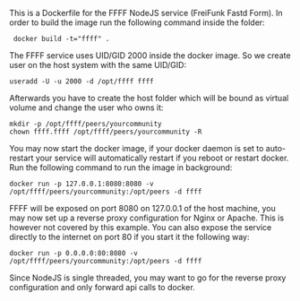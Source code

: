 This is a Dockerfile for the FFFF NodeJS service (FreiFunk Fastd Form). In order to build the image run the following command inside the folder:

	 docker build -t="ffff" .

The FFFF service uses UID/GID 2000 inside the docker image. So we create user on the host system with the same UID/GID:

	useradd -U -u 2000 -d /opt/ffff ffff

Afterwards you have to create the host folder which will be bound as virtual volume and change the user who owns it:

	mkdir -p /opt/ffff/peers/yourcommunity
	chown ffff.ffff /opt/ffff/peers/yourcommunity -R

You may now start the docker image, if your docker daemon is set to auto-restart your service will automatically restart if you reboot or restart docker.
Run the following command to run the image in background:

	docker run -p 127.0.0.1:8080:8080 -v /opt/ffff/peers/yourcommunity:/opt/peers -d ffff

FFFF will be exposed on port 8080 on 127.0.0.1 of the host machine, you may now set up a reverse proxy configuration for Nginx or Apache.
This is however not covered by this example.
You can also expose the service directly to the internet on port 80 if you start it the following way:

	docker run -p 0.0.0.0:80:8080 -v /opt/ffff/peers/yourcommunity:/opt/peers -d ffff

Since NodeJS is single threaded, you may want to go for the reverse proxy configuration and only forward api calls to docker.
